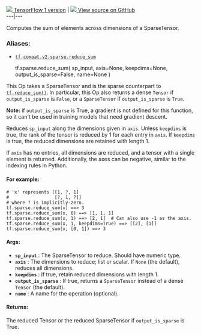 [ ![](https://tensorflow.google.cn/images/tf_logo_32px.png) TensorFlow 1
version](/versions/r1.15/api_docs/python/tf/sparse/reduce_sum) |  [
![](https://tensorflow.google.cn/images/GitHub-Mark-32px.png) View source on
GitHub
](https://github.com/tensorflow/tensorflow/blob/r2.0/tensorflow/python/ops/sparse_ops.py#L1254-L1318)  
---|---  
  
Computes the sum of elements across dimensions of a SparseTensor.

### Aliases:

  * [`tf.compat.v2.sparse.reduce_sum`](/api_docs/python/tf/sparse/reduce_sum)

    
    
    tf.sparse.reduce_sum(
        sp_input,
        axis=None,
        keepdims=None,
        output_is_sparse=False,
        name=None
    )
    

This Op takes a SparseTensor and is the sparse counterpart to
[`tf.reduce_sum()`](https://tensorflow.google.cn/api_docs/python/tf/math/reduce_sum).
In particular, this Op also returns a dense `Tensor` if `output_is_sparse` is
`False`, or a `SparseTensor` if `output_is_sparse` is `True`.

**Note:** if `output_is_sparse` is True, a gradient is not defined for this
function, so it can't be used in training models that need gradient descent.

Reduces `sp_input` along the dimensions given in `axis`. Unless `keepdims` is
true, the rank of the tensor is reduced by 1 for each entry in `axis`. If
`keepdims` is true, the reduced dimensions are retained with length 1.

If `axis` has no entries, all dimensions are reduced, and a tensor with a
single element is returned. Additionally, the axes can be negative, similar to
the indexing rules in Python.

#### For example:

    
    
    # 'x' represents [[1, ?, 1]
    #                 [?, 1, ?]]
    # where ? is implicitly-zero.
    tf.sparse.reduce_sum(x) ==> 3
    tf.sparse.reduce_sum(x, 0) ==> [1, 1, 1]
    tf.sparse.reduce_sum(x, 1) ==> [2, 1]  # Can also use -1 as the axis.
    tf.sparse.reduce_sum(x, 1, keepdims=True) ==> [[2], [1]]
    tf.sparse.reduce_sum(x, [0, 1]) ==> 3
    

#### Args:

  * **`sp_input`** : The SparseTensor to reduce. Should have numeric type.
  * **`axis`** : The dimensions to reduce; list or scalar. If `None` (the default), reduces all dimensions.
  * **`keepdims`** : If true, retain reduced dimensions with length 1.
  * **`output_is_sparse`** : If true, returns a `SparseTensor` instead of a dense `Tensor` (the default).
  * **`name`** : A name for the operation (optional).

#### Returns:

The reduced Tensor or the reduced SparseTensor if `output_is_sparse` is True.

